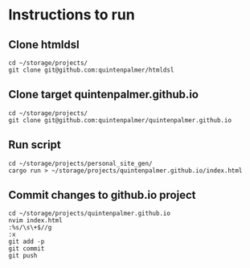 # Instructions to run

## Clone htmldsl

```
cd ~/storage/projects/
git clone git@github.com:quintenpalmer/htmldsl
```

## Clone target quintenpalmer.github.io

```
cd ~/storage/projects/
git clone git@github.com:quintenpalmer/quintenpalmer.github.io
```

## Run script

```
cd ~/storage/projects/personal_site_gen/
cargo run > ~/storage/projects/quintenpalmer.github.io/index.html
```

## Commit changes to github.io project

```
cd ~/storage/projects/quintenpalmer.github.io
nvim index.html
:%s/\s\+$//g
:x
git add -p
git commit
git push
```
